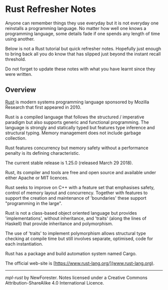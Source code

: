 <!-- mpl-rust by NewForester:  programming notes on and examples in Rust -->

# Rust Refresher Notes

Anyone can remember things they use everyday but it is not everyday one reinstalls a programming language.
No matter how well one knows a programming language, some details fade if one spends any length of time using another.

Below is not a Rust tutorial but quick refresher notes.
Hopefully just enough to bring back all you do know that has slipped just beyond the instant recall threshold.

Do not forget to update these notes with what you have learnt since they were written.

## Overview

[Rust](https://en.wikipedia.org/wiki/Rust_(programming_language))
is modern systems programming language sponsored by Mozilla Research that first appeared in 2010.

Rust is a compiled language that follows the structured / imperative paradigm but
also supports generic and functional programming.
The language is strongly and statically typed but features type inference and structural typing.
Memory management does not include garbage collection.

Rust features concurrency but memory safety without a performance penalty is its defining characteristic.

The current stable release is 1.25.0 (released March 29 2018).

Rust, its compiler and tools are free and open source and available under either Apache or MIT licences.

Rust seeks to improve on C++ with a feature set that emphasises safety, control of memory layout and concurrency.
Together with features to support the creation and maintenance of 'boundaries' these support "programming in the large".

Rust is not a class-based object oriented language but provides 'implementations', without inheritance, and
'traits' (along the lines of Haskell) that provide inheritance and polymorphism.

The use of 'traits' to implement polymorphism
allows structural type checking at compile time but still involves separate, optimised, code for each instantiation.

Rust has a package and build automation system named Cargo.

The official web-site is [https://www.rust-lang.org/](www.rust-lang.org).

---

*mpl-rust* by NewForester.
Notes licensed under a Creative Commons Attribution-ShareAlike 4.0 International Licence.

<!-- EOF -->
